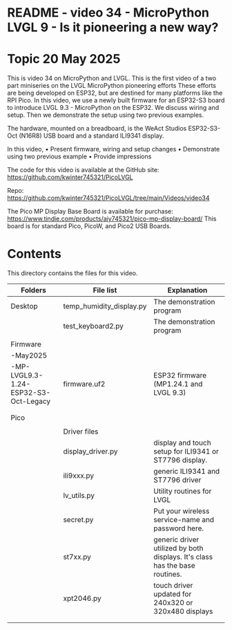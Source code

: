 # README - video 34 - MicroPython LVGL 9 - Is it pioneering a new way?

# Topic 20 May 2025
This is video 34 on MicroPython and LVGL. This is the first video of a two part miniseries on the LVGL MicroPython pioneering efforts These efforts are being developed on ESP32, but are destined for many platforms like the RPI Pico.  In this video, we use a newly built firmware for an ESP32-S3 board to introduce LVGL 9.3 - MicroPython on the ESP32. We discuss wiring and setup. Then we demonstrate the setup using two previous examples.

The hardware, mounted on a breadboard, is the WeAct Studios ESP32-S3-Oct (N16R8) USB board and a standard ILI9341 display.

In this video,
    • Present firmware, wiring and setup changes
    • Demonstrate using two previous example
    • Provide impressions


The code for this video is available at the GitHub site:
https://github.com/kwinter745321/PicoLVGL

Repo:
https://github.com/kwinter745321/PicoLVGL/tree/main/Videos/video34

The Pico MP Display Base Board is available for purchase:
https://www.tindie.com/products/aiy745321/pico-mp-display-board/
This board is for standard Pico, PicoW, and Pico2 USB Boards.

# Contents
This directory contains the files for this video.  

| Folders | File list | Explanation |
|---------|-----------|-------------|
| Desktop   | temp_humidity_display.py | The demonstration program  |
|           | test_keyboard2.py        | The demonstration program  |
|           |                      |                            |
| Firmware  |                      |                            |
| -May2025  |                      |                            |
| -MP-LVGL9.3-1.24-ESP32-S3-Oct-Legacy          |firmware.uf2          |   ESP32 firmware  (MP1.24.1 and LVGL 9.3)  |
|           |                      |                                 |
|           |                      |                                 |
| Pico      |                      |                             |
|           |                      |                              |
|           |Driver files          |  |
|           |   display_driver.py  | display and touch setup for ILI9341 or ST7796 display. |
|           |   ili9xxx.py         | generic ILI9341 and ST7796 driver  |
|           |   lv_utils.py        | Utility routines for LVGL |
|           |   secret.py          | Put your wireless service-name and password here.
|           |   st7xx.py           | generic driver utilized by both displays.  It's class has the base routines.                                            |
|           |   xpt2046.py       | touch driver updated for 240x320 or 320x480 displays         |
|           |                      |                                             |
|           |                      |                                                 |

